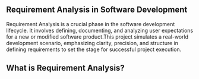 ## Requirement Analysis in Software Development
Requirement Analysis is a crucial phase in the software development lifecycle. It involves defining, documenting, and analyzing user expectations for a new or modified software product.This project simulates a real-world development scenario, emphasizing clarity, precision, and structure in defining requirements to set the stage for successful project execution.

## What is Requirement Analysis?
